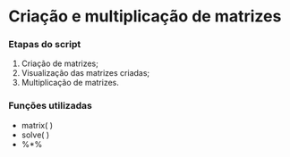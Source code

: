 # Criação e multiplicação de matrizes

### Etapas do script

1. Criação de matrizes;
2. Visualização das matrizes criadas;
3. Multiplicação de matrizes.

### Funções utilizadas

- matrix( )
- solve( )
- %*%
